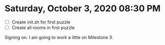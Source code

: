 # Saturday, October  3, 2020 08:30 PM
- [ ] Create init.sh for first puzzle
- [ ] Create all rooms in first puzzle

Signing on. I am going to work a little on Milestone 3.

